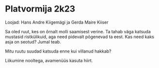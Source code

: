 # Platvormija 2k23
Loojad: Hans Andre Kiigemägi ja Gerda Maire Kiiser

Sa oled ruut, kes on õrnalt molli saamisest verine. Ta tahab väga katsuda mustasid ristkülikuid, aga need pidevalt põgenevad ta eest. Kas need kaks asja on seotud? Jumal teab.

Mitu ruutu suudad katsuda enne kui villanud hakkab?

Liikumine nooltega, avamenüüs kasuta hiirt.